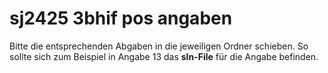 # sj2425 3bhif pos angaben

Bitte die entsprechenden Abgaben in die jeweiligen Ordner schieben.
So sollte sich zum Beispiel in Angabe 13 das **sln-File** für die Angabe befinden.
